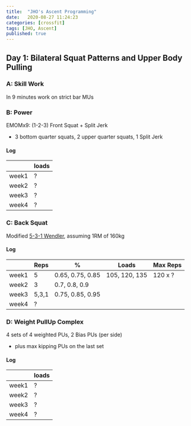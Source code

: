 ```yaml
---
title:  "JHO's Ascent Programming"
date:   2020-08-27 11:24:23
categories: [crossfit]
tags: [JHO, Ascent]
published: true
---
```

## Day 1: Bilateral Squat Patterns and Upper Body Pulling

### A: Skill Work
In 9 minutes work on strict bar MUs

### B: Power
EMOMx9: (1-2-3) Front Squat + Split Jerk
* 3 bottom quarter squats, 2 upper quarter squats, 1 Split Jerk
#### Log
|       | loads |
| ----- | ----- |
| week1 | ?     |
| week2 | ?     |
| week3 | ?     |
| week4 | ?     |

### C: Back Squat
Modified [5-3-1 Wendler][link_wendler], assuming 1RM of 160kg
#### Log
|       | Reps  | %                | Loads         | Max Reps |
| ----- | ----- | ---------------- | ------------- | -------- |
| week1 | 5     | 0.65, 0.75, 0.85 | 105, 120, 135 | 120 x ?  |
| week2 | 3     | 0.7, 0.8, 0.9    |               |          |
| week3 | 5,3,1 | 0.75, 0.85, 0.95 |               |          |
| week4 | ?     |                  |               |          |

### D: Weight PullUp Complex
4 sets of 4 weighted PUs, 2 Bias PUs (per side)
* plus max kipping PUs on the last set
#### Log
|       | loads |
| ----- | ----- |
| week1 | ?     |
| week2 | ?     |
| week3 | ?     |
| week4 | ?     |




[link_wendler]: https://www.boxrox.com/5-strength-training-and-barbell-programs-to-get-seriously-strong-and-pack-on-muscle/2/
[link_jsupport]: http://www.catalystathletics.com/exercise/198/Jerk-Support/
[link_jrecovery]: http://www.catalystathletics.com/exercise/197/Jerk-Recovery/
[butterfly1]: https://youtu.be/6ji4A5WCuBo
[butterfly2]: https://youtu.be/0Olzg273TPE
